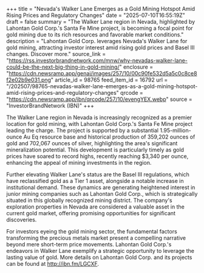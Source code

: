 +++
title = "Nevada's Walker Lane Emerges as a Gold Mining Hotspot Amid Rising Prices and Regulatory Changes"
date = "2025-07-10T16:55:19Z"
draft = false
summary = "The Walker Lane region in Nevada, highlighted by Lahontan Gold Corp.'s Santa Fe Mine project, is becoming a focal point for gold mining due to its rich resources and favorable market conditions."
description = "Lahontan Gold Corp. leverages Nevada's Walker Lane for gold mining, attracting investor interest amid rising gold prices and Basel III changes. Discover more."
source_link = "https://rss.investorbrandnetwork.com/mnw/why-nevadas-walker-lane-could-be-the-next-big-thing-in-gold-mining/"
enclosure = "https://cdn.newsramp.app/genai/images/257/10/00c90fe532d5a5c0c8ce8f2e02b9e031.png"
article_id = 98765
feed_item_id = 16792
url = "/202507/98765-nevadas-walker-lane-emerges-as-a-gold-mining-hotspot-amid-rising-prices-and-regulatory-changes"
qrcode = "https://cdn.newsramp.app/ibn/qrcode/257/10/evengYEX.webp"
source = "InvestorBrandNetwork (IBN)"
+++

<p>The Walker Lane region in Nevada is increasingly recognized as a premier location for gold mining, with Lahontan Gold Corp.'s Santa Fe Mine project leading the charge. The project is supported by a substantial 1.95-million-ounce Au Eq resource base and historical production of 359,202 ounces of gold and 702,067 ounces of silver, highlighting the area's significant mineralization potential. This development is particularly timely as gold prices have soared to record highs, recently reaching $3,340 per ounce, enhancing the appeal of mining investments in the region.</p><p>Further elevating Walker Lane's status are the Basel III regulations, which have reclassified gold as a Tier 1 asset, alongside a notable increase in institutional demand. These dynamics are generating heightened interest in junior mining companies such as Lahontan Gold Corp., which is strategically situated in this globally recognized mining district. The company's exploration properties in Nevada are considered a valuable asset in the current gold market, offering promising opportunities for significant discoveries.</p><p>For investors eyeing the gold mining sector, the fundamental factors transforming the precious metals market present a compelling narrative beyond mere short-term price movements. Lahontan Gold Corp.'s endeavors in Walker Lane exemplify a strategic opportunity to leverage the lasting value of gold. More details on Lahontan Gold Corp. and its projects can be found at <a href='http://ibn.fm/LGCXF' rel='nofollow' target='_blank'>http://ibn.fm/LGCXF</a>.</p>
